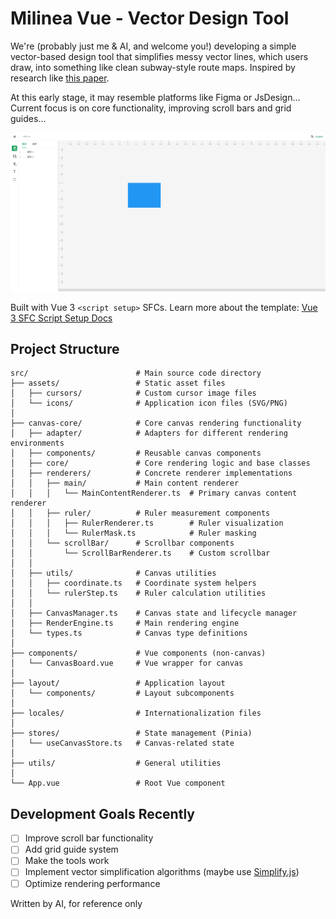 # Milinea Vue - Vector Design Tool

We're (probably just me & AI, and welcome you!) developing a simple vector-based design tool that simplifies messy vector lines, which users draw, into something like clean subway-style route maps. Inspired by research like [this paper](https://i11www.iti.kit.edu/extra/publications/fhnrsw-dmmbc-12.pdf).

At this early stage, it may resemble platforms like Figma or JsDesign... Current focus is on core functionality, improving scroll bars and grid guides...

![Preview](https://github.com/inspiringJackson/mycdn/blob/main/milinea-vue/preview4-23.png)

Built with Vue 3 `<script setup>` SFCs. Learn more about the template: [Vue 3 SFC Script Setup Docs](https://v3.vuejs.org/api/sfc-script-setup.html#sfc-script-setup)

## Project Structure
```
src/                        # Main source code directory
├── assets/                 # Static asset files
│   ├── cursors/            # Custom cursor image files
│   └── icons/              # Application icon files (SVG/PNG)
│
├── canvas-core/            # Core canvas rendering functionality
│   ├── adapter/            # Adapters for different rendering environments
│   ├── components/         # Reusable canvas components
│   ├── core/               # Core rendering logic and base classes
│   ├── renderers/          # Concrete renderer implementations
│   │   ├── main/           # Main content renderer
│   │   │   └── MainContentRenderer.ts  # Primary canvas content renderer
│   │   ├── ruler/          # Ruler measurement components
│   │   │   ├── RulerRenderer.ts        # Ruler visualization
│   │   │   └── RulerMask.ts            # Ruler masking
│   │   └── scrollBar/      # Scrollbar components
│   │       └── ScrollBarRenderer.ts    # Custom scrollbar
│   │
│   ├── utils/              # Canvas utilities
│   │   ├── coordinate.ts   # Coordinate system helpers
│   │   └── rulerStep.ts    # Ruler calculation utilities
│   │
│   ├── CanvasManager.ts    # Canvas state and lifecycle manager
│   ├── RenderEngine.ts     # Main rendering engine
│   └── types.ts            # Canvas type definitions
│
├── components/             # Vue components (non-canvas)
│   └── CanvasBoard.vue     # Vue wrapper for canvas
│
├── layout/                 # Application layout
│   └── components/         # Layout subcomponents
│
├── locales/                # Internationalization files
│
├── stores/                 # State management (Pinia)
│   └── useCanvasStore.ts   # Canvas-related state
│
├── utils/                  # General utilities
│
└── App.vue                 # Root Vue component
```

## Development Goals Recently

- [ ] Improve scroll bar functionality
- [ ] Add grid guide system
- [ ] Make the tools work
- [ ] Implement vector simplification algorithms (maybe use [Simplify.js](https://mourner.github.io/simplify-js/))
- [ ] Optimize rendering performance

Written by AI, for reference only
